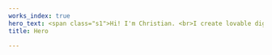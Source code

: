```yaml
---
works_index: true
hero_text: <span class="s1">Hi! I'm Christian. <br>I create lovable digital services.<br></span>
title: Hero

---
```

<Hero :text="$page.frontmatter.hero_text" />  
<WorksList />